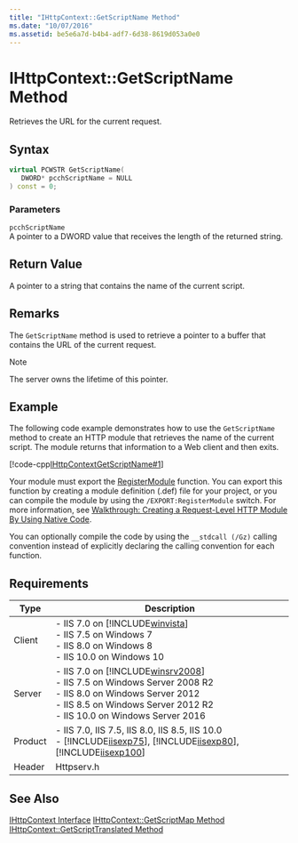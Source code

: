 ```yaml
---
title: "IHttpContext::GetScriptName Method"
ms.date: "10/07/2016"
ms.assetid: be5e6a7d-b4b4-adf7-6d38-8619d053a0e0
---
```

# IHttpContext::GetScriptName Method
Retrieves the URL for the current request.  
  
## Syntax  
  
```cpp  
virtual PCWSTR GetScriptName(  
   DWORD* pcchScriptName = NULL  
) const = 0;  
```  
  
### Parameters  
 `pcchScriptName`  
 A pointer to a DWORD value that receives the length of the returned string.  
  
## Return Value  
 A pointer to a string that contains the name of the current script.  
  
## Remarks  
 The `GetScriptName` method is used to retrieve a pointer to a buffer that contains the URL of the current request.  
  
> [!NOTE]
>  The server owns the lifetime of this pointer.  
  
## Example  
 The following code example demonstrates how to use the `GetScriptName` method to create an HTTP module that retrieves the name of the current script. The module returns that information to a Web client and then exits.  
  
 [!code-cpp[IHttpContextGetScriptName#1](../../../samples/snippets/cpp/VS_Snippets_IIS/IIS7/IHttpContextGetScriptName/cpp/IHttpContextGetScriptName.cpp#1)]  
  
 Your module must export the [RegisterModule](../../web-development-reference/native-code-api-reference/pfn-registermodule-function.md) function. You can export this function by creating a module definition (.def) file for your project, or you can compile the module by using the `/EXPORT:RegisterModule` switch. For more information, see [Walkthrough: Creating a Request-Level HTTP Module By Using Native Code](../../web-development-reference/native-code-development-overview/walkthrough-creating-a-request-level-http-module-by-using-native-code.md).  
  
 You can optionally compile the code by using the `__stdcall (/Gz)` calling convention instead of explicitly declaring the calling convention for each function.  
  
## Requirements  
  
|Type|Description|  
|----------|-----------------|  
|Client|-   IIS 7.0 on [!INCLUDE[winvista](../../wmi-provider/includes/winvista-md.md)]<br />-   IIS 7.5 on Windows 7<br />-   IIS 8.0 on Windows 8<br />-   IIS 10.0 on Windows 10|  
|Server|-   IIS 7.0 on [!INCLUDE[winsrv2008](../../wmi-provider/includes/winsrv2008-md.md)]<br />-   IIS 7.5 on Windows Server 2008 R2<br />-   IIS 8.0 on Windows Server 2012<br />-   IIS 8.5 on Windows Server 2012 R2<br />-   IIS 10.0 on Windows Server 2016|  
|Product|-   IIS 7.0, IIS 7.5, IIS 8.0, IIS 8.5, IIS 10.0<br />-   [!INCLUDE[iisexp75](../../web-development-reference/native-code-api-reference/includes/iisexp75-md.md)], [!INCLUDE[iisexp80](../../web-development-reference/native-code-api-reference/includes/iisexp80-md.md)], [!INCLUDE[iisexp100](../../web-development-reference/native-code-api-reference/includes/iisexp100-md.md)]|  
|Header|Httpserv.h|  
  
## See Also  
 [IHttpContext Interface](../../web-development-reference/native-code-api-reference/ihttpcontext-interface.md)
 [IHttpContext::GetScriptMap Method](../../web-development-reference/native-code-api-reference/ihttpcontext-getscriptmap-method.md)
 [IHttpContext::GetScriptTranslated Method](../../web-development-reference/native-code-api-reference/ihttpcontext-getscripttranslated-method.md)
